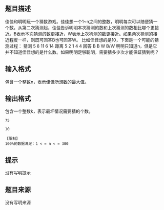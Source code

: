 


## 题目描述
佳佳和明明玩一个猜数游戏。佳佳想一个1~n之间的整数，明明每次可以随便猜一个数。从第二次猜测起，佳佳告诉明明本次猜测的数和上次猜测的数相比哪个更接近。B表示本次猜测的数更接近，W表示上次猜测的数更接近。如果两次猜测的接近程度一样，则既可回答B也可回答W。
比如佳佳想的是10，下面是一个可能的猜测过程：
猜测	5	8	11	6	14
距离	5	2	1	4	4
回答		B	B	W	B/W
明明只知道n，但是它并不知道佳佳想的是什么数。如果明明足够聪明，需要猜多少次才能保证猜到呢？
## 输入格式
包含一个整数n，表示佳佳所想数的最大值。
## 输出格式
包含一个整数k，表示最坏情况需要猜的个数。

```input1
75	

```

```output1
10

【限制】
100%的数据满足：1 < = n < = 300
```

## 提示
没有写明提示
## 题目来源
没有写明来源


